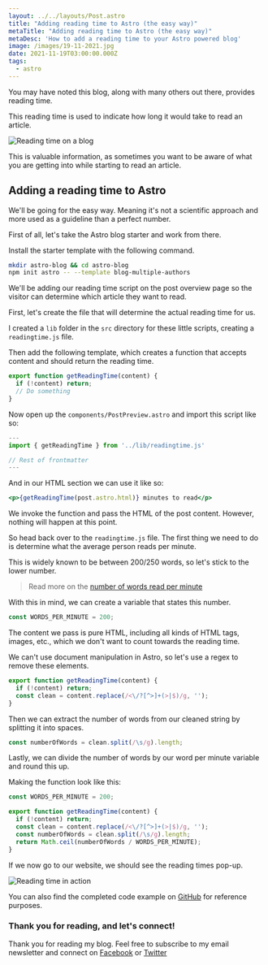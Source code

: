 ```yaml
---
layout: ../../layouts/Post.astro
title: "Adding reading time to Astro (the easy way)"
metaTitle: "Adding reading time to Astro (the easy way)"
metaDesc: 'How to add a reading time to your Astro powered blog'
image: /images/19-11-2021.jpg
date: 2021-11-19T03:00:00.000Z
tags:
  - astro
---
```

You may have noted this blog, along with many others out there, provides reading time.

This reading time is used to indicate how long it would take to read an article.

![Reading time on a blog](https://cdn.hashnode.com/res/hashnode/image/upload/v1636348952789/5aUrwl586.png)

This is valuable information, as sometimes you want to be aware of what you are getting into while starting to read an article.

## Adding a reading time to Astro

We'll be going for the easy way. Meaning it's not a scientific approach and more used as a guideline than a perfect number.

First of all, let's take the Astro blog starter and work from there.

Install the starter template with the following command.

```bash
mkdir astro-blog && cd astro-blog
npm init astro -- --template blog-multiple-authors
```

We'll be adding our reading time script on the post overview page so the visitor can determine which article they want to read.

First, let's create the file that will determine the actual reading time for us.

I created a `lib` folder in the `src` directory for these little scripts, creating a `readingtime.js` file.

Then add the following template, which creates a function that accepts content and should return the reading time.

```js
export function getReadingTime(content) {
  if (!content) return;
  // Do something
}
```

Now open up the `components/PostPreview.astro` and import this script like so:

```jsx
---
import { getReadingTime } from '../lib/readingtime.js'

// Rest of frontmatter
---
```

And in our HTML section we can use it like so:

```jsx
<p>{getReadingTime(post.astro.html)} minutes to read</p>
```

We invoke the function and pass the HTML of the post content.
However, nothing will happen at this point.

So head back over to the `readingtime.js` file.
The first thing we need to do is determine what the average person reads per minute.

This is widely known to be between 200/250 words, so let's stick to the lower number.

> Read more on the [number of words read per minute](https://irisreading.com/what-is-the-average-reading-speed/)

With this in mind, we can create a variable that states this number.

```js
const WORDS_PER_MINUTE = 200;
```

The content we pass is pure HTML, including all kinds of HTML tags, images, etc., which we don't want to count towards the reading time.

We can't use document manipulation in Astro, so let's use a regex to remove these elements.

```js
export function getReadingTime(content) {
  if (!content) return;
  const clean = content.replace(/<\/?[^>]+(>|$)/g, '');
}
```

Then we can extract the number of words from our cleaned string by splitting it into spaces.

```js
const numberOfWords = clean.split(/\s/g).length;
```

Lastly, we can divide the number of words by our word per minute variable and round this up.

Making the function look like this:

```js
const WORDS_PER_MINUTE = 200;

export function getReadingTime(content) {
  if (!content) return;
  const clean = content.replace(/<\/?[^>]+(>|$)/g, '');
  const numberOfWords = clean.split(/\s/g).length;
  return Math.ceil(numberOfWords / WORDS_PER_MINUTE);
}
```

If we now go to our website, we should see the reading times pop-up.

![Reading time in action](https://cdn.hashnode.com/res/hashnode/image/upload/v1636350382816/JTV8mwC-l.png)

You can also find the completed code example on [GitHub](https://github.com/rebelchris/astro-reading-time) for reference purposes.

### Thank you for reading, and let's connect!

Thank you for reading my blog. Feel free to subscribe to my email newsletter and connect on [Facebook](https://www.facebook.com/DailyDevTipsBlog) or [Twitter](https://twitter.com/DailyDevTips1)

